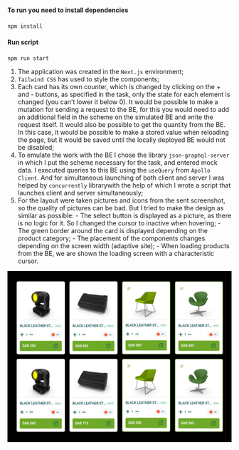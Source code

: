 #### To run you need to install dependencies
`npm install`
#### Run script
`npm run start`

  1. The application was created in the `Next.js` environment;
  2. `Tailwind CSS` has used to style the components;
  3. Each card has its own counter, which is changed by clicking on the + and - buttons, as specified in the task, only the state for each element is changed (you can't lower it below 0). It would be possible to make a mutation for sending a request to the BE, for this you would need to add an additional field in the scheme on the simulated BE and write the request itself. It would also be possible to get the quantity from the BE. In this case, it would be possible to make a stored value when reloading the page, but it would be saved until the locally deployed BE would not be disabled;
  4. To emulate the work with the BE I chose the library `json-graphql-server` in which I put the scheme necessary for the task, and entered mock data. I executed queries to this BE using the `useQuery` from `Apollo Client`. And for simultaneous launching of both client and server I was helped by `concurrently` librarywith the help of which I wrote a script that launches client and server simultaneously;
  5. For the layout were taken pictures and icons from the sent screenshot, so the quality of pictures can be bad. But I tried to make the design as similar as possible:
    - The select button is displayed as a picture, as there is no logic for it. So I changed the cursor to inactive when hovering;
    - The green border around the card is displayed depending on the product category;
    - The placement of the components changes depending on the screen width (adaptive site);
    - When loading products from the BE, we are shown the loading screen with a characteristic cursor.

![List of products](image.png)
